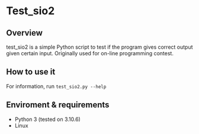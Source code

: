 # Test_sio2

## Overview
test_sio2 is a simple Python script to test if the program gives correct output given certain input. Originally used for on-line programming contest.


## How to use it
For information, run `test_sio2.py --help`


## Enviroment & requirements
- Python 3 (tested on 3.10.6)
- Linux
